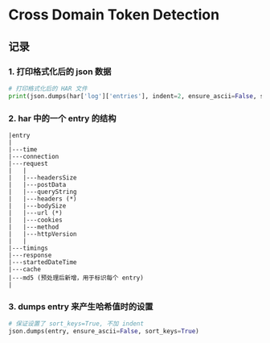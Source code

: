 # Cross Domain Token Detection

## 记录

### 1. 打印格式化后的 json 数据

```python
# 打印格式化后的 HAR 文件
print(json.dumps(har['log']['entries'], indent=2, ensure_ascii=False, sort_keys=True))
```

### 2. har 中的一个 entry 的结构

```
|entry
|
|---time
|---connection
|---request
|   |
|   |---headersSize
|   |---postData
|   |---queryString
|   |---headers (*)
|   |---bodySize
|   |---url (*)
|   |---cookies
|   |---method
|   |---httpVersion
|   |
|---timings
|---response
|---startedDateTime
|---cache
|---md5 (预处理后新增，用于标识每个 entry)
|
```

### 3. dumps entry 来产生哈希值时的设置

```python
# 保证设置了 sort_keys=True, 不加 indent
json.dumps(entry, ensure_ascii=False, sort_keys=True)
```